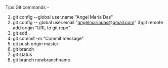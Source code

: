 Tips Git commands - 

1) git config --global user.name "Angel Maria Das"
2) git config -- global user.email  "angelmariadas@gmail.com"
3)git remote add origin "URL to git repo"
4) git add .
5) git commit -m "Commit message"
6) git push origin master
7) git branch
8) git status
9) git branch newbranchname